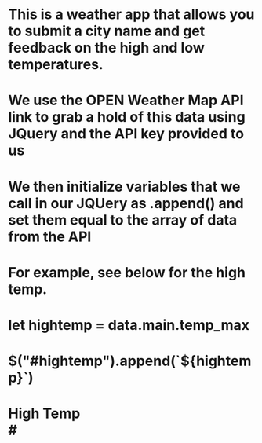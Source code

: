 # This is a weather app that allows you to submit a city name and get feedback on the high and low temperatures.

# We use the OPEN Weather Map API link to grab a hold of this data using JQuery and the API key provided to us

# We then initialize variables that we call in our JQUery as .append() and set them equal to the array of data from the API


# For example, see below for the high temp.

# let hightemp = data.main.temp_max

# $("#hightemp").append(`${hightemp}`)

# <div class="card-title badge-danger" id="ht">High Temp</div> #<div class="card-text" id="hightemp"></div>